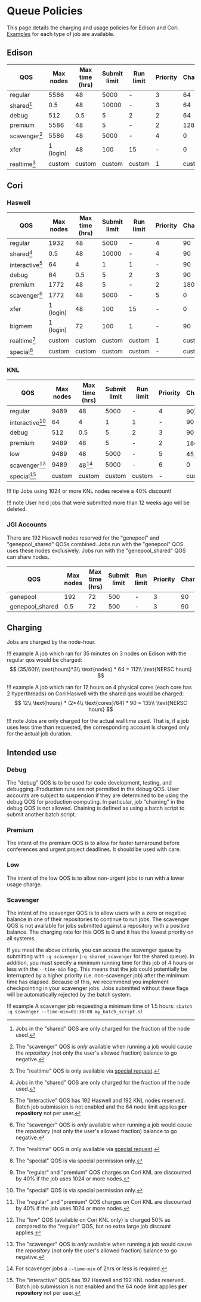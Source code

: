 # Queue Policies

This page details the charging and usage policies for Edison and
Cori. [Examples](examples/index.md) for each type of job are available.

## Edison

| QOS           | Max nodes | Max time (hrs) | Submit limit | Run limit | Priority | Charge |
|---------------|-----------|----------------|--------------|-----------|----------|--------|
| regular       | 5586      | 48             | 5000         | -         | 3        | 64     |
| shared[^1]    | 0.5       | 48             | 10000        | -         | 3        | 64     |
| debug         | 512       | 0.5            | 5            | 2         | 2        | 64     |
| premium       | 5586      | 48             | 5            | -         | 2        | 128    |
| scavenger[^2] | 5586      | 48             | 5000         | -         | 4        | 0      |
| xfer          | 1 (login) | 48             | 100          | 15        | -        | 0      |
| realtime[^3]  | custom    | custom         | custom       | custom    | 1        | custom |

## Cori

### Haswell

| QOS             | Max nodes | Max time (hrs) | Submit limit | Run limit | Priority | Charge |
|-----------------|-----------|----------------|--------------|-----------|----------|--------|
| regular         | 1932      | 48             | 5000         | -         | 4        | 90     |
| shared[^1]      | 0.5       | 48             | 10000        | -         | 4        | 90     |
| interactive[^4] | 64        | 4              | 1            | 1         | -        | 90     |
| debug           | 64        | 0.5            | 5            | 2         | 3        | 90     |
| premium         | 1772      | 48             | 5            | -         | 2        | 180    |
| scavenger[^2]   | 1772      | 48             | 5000         | -         | 5        | 0      |
| xfer            | 1 (login) | 48             | 100          | 15        | -        | 0      |
| bigmem          | 1 (login) | 72             | 100          | 1         | -        | 90     |
| realtime[^3]    | custom    | custom         | custom       | custom    | 1        | custom |
| special[^5]     | custom    | custom         | custom       | custom    | -        | custom |

### KNL

| QOS             | Max nodes | Max time (hrs) | Submit limit | Run limit | Priority | Charge |
|-----------------|-----------|----------------|--------------|-----------|----------|--------|
| regular         | 9489      | 48             | 5000         | -         | 4        | 90[^6] |
| interactive[^5] | 64        | 4              | 1            | 1         | -        | 90     |
| debug           | 512       | 0.5            | 5            | 2         | 3        | 90     |
| premium         | 9489      | 48             | 5            | -         | 2        | 180[^6]|
| low             | 9489      | 48             | 5000         | -         | 5        | 45[^7] |
| scavenger[^2]   | 9489      | 48[^8]         | 5000         | -         | 6        | 0      |
| special[^4]     | custom    | custom         | custom       | custom    | -        | custom |

!!! tip
	Jobs using 1024 or more KNL nodes receive a 40% discount!

!!! note
	User held jobs that were submitted more than 12 weeks ago will be deleted.

### JGI Accounts

There are 192 Haswell nodes reserved for the "genepool" and
"genepool_shared" QOSs combined.  Jobs run with the "genepool" QOS
uses these nodes exclusively. Jobs run with the "genepool_shared" QOS
can share nodes.

| QOS             | Max nodes | Max time (hrs) | Submit limit | Run limit | Priority | Charge |
|-----------------|-----------|----------------|--------------|-----------|----------|--------|
| genepool        | 192       | 72             | 500          | -         | 3        | 90     |
| genepool_shared | 0.5       | 72             | 500          | -         | 3        | 90     |

## Charging

Jobs are charged by the node-hour.

!!! example
	A job which ran for 35 minutes on 3 nodes on Edison with
	the regular qos would be charged:
	$$ (35/60)\\ \text{hours}*3\\ \text{nodes} * 64 = 112\\ \text{NERSC hours} $$

!!! example
	A job which ran for 12 hours on 4 physical cores (each core has 2 hyperthreads)
	on Cori Haswell with the shared qos would be charged:
	$$ 12\\ \text{hours} * (2*4\\ \text{cores}/64) * 90 = 135\\ \text{NERSC hours} $$

!!! note
    Jobs are only charged for the actual walltime used. That is, if a job uses less
    time than requested, the corresponding account is charged only for the actual job
    duration.

## Intended use

### Debug

The "debug" QOS is to be used for code development, testing, and
debugging. Production runs are not permitted in the debug QOS. User
accounts are subject to suspension if they are determined to be using
the debug QOS for production computing. In particular, job "chaining"
in the debug QOS is not allowed. Chaining is defined as using a batch
script to submit another batch script.

### Premium

The intent of the premium QOS is to allow for faster turnaround before
conferences and urgent project deadlines. It should be used with care.

### Low

The intent of the low QOS is to allow non-urgent jobs to run with a 
lower usage charge.

### Scavenger

The intent of the scavenger QOS is to allow users with a zero or
negative balance in one of their repositories to continue to run jobs.
The scavenger QOS is not available for jobs submitted against
a repository with a positive balance. The charging rate for this QOS
is 0 and it has the lowest priority on all systems.

If you meet the above criteria, you can access the scavenger queue by
submitting with `-q scavenger` (`-q shared_scavenger` for the shared
queue). In addition, you must specify a minimum running time for this
job of 4 hours or less with the `--time-min` flag. This means that the
job could potentially be interrupted by a higher priority
(i.e. non-scavenger job) after the minimum time has elapsed. Because
of this, we recommend you implement checkpointing in your scavenger
jobs. Jobs submitted without these flags will be automatically
rejected by the batch system.

!!! example
        A scavenger job requesting a minimum time of 1.5 hours:
	`sbatch -q scavenger --time-min=01:30:00 my_batch_script.sl`

[^1]:
	Jobs in the "shared" QOS are only charged for the fraction of the
	node used.

[^2]:
	The "scavenger" QOS is *only* available when running a job would
    cause the *repository* (not only the user's allowed fraction)
    balance to go negative.

[^3]:
	The "realtime" QOS is only available via
    [special request](https://nersc.service-now.com/catalog_home.do?sysparm_view=catalog_default).

[^4]:
	The "interactive" QOS has 192 Haswell and 192 KNL nodes
    reserved. Batch job submission is not enabled and the 64 node
    limit applies **per repository** not per user.

[^5]:
	The "special" QOS is via special permission only.

[^6]:
	The "regular" and "premium" QOS charges on Cori KNL are discounted
    by 40% if the job uses 1024 or more nodes.

[^7]:
	The "low" QOS (available on Cori KNL only) is charged 50% as compared to 
	the "regular" QOS, but no extra large job discount applies.

[^8]:
    For scavenger jobs a `--time-min` of 2hrs or less is required.
